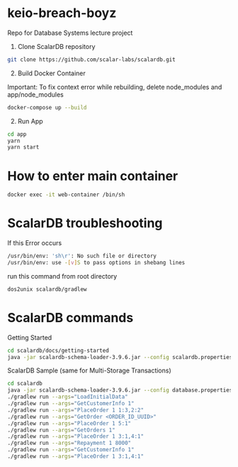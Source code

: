 # keio-breach-boyz

Repo for Database Systems lecture project

1. Clone ScalarDB repository

```sh
git clone https://github.com/scalar-labs/scalardb.git
```

2. Build Docker Container

Important: To fix context error while rebuilding, delete node_modules and app/node_modules

```sh
docker-compose up --build
```

2. Run App

```sh
cd app
yarn
yarn start
```

# How to enter main container

```sh
docker exec -it web-container /bin/sh
```

# ScalarDB troubleshooting

If this Error occurs

```sh
/usr/bin/env: 'sh\r': No such file or directory
/usr/bin/env: use -[v]S to pass options in shebang lines
```

run this command from root directory

```sh
dos2unix scalardb/gradlew
```

# ScalarDB commands

Getting Started

```sh
cd scalardb/docs/getting-started
java -jar scalardb-schema-loader-3.9.6.jar --config scalardb.properties --schema-file emoney.json --coordinator
```

ScalarDB Sample (same for Multi-Storage Transactions)

```sh
cd scalardb
java -jar scalardb-schema-loader-3.9.6.jar --config database.properties --schema-file schema.json --coordinator
./gradlew run --args="LoadInitialData"
./gradlew run --args="GetCustomerInfo 1"
./gradlew run --args="PlaceOrder 1 1:3,2:2"
./gradlew run --args="GetOrder <ORDER_ID_UUID>"
./gradlew run --args="PlaceOrder 1 5:1"
./gradlew run --args="GetOrders 1"
./gradlew run --args="PlaceOrder 1 3:1,4:1"
./gradlew run --args="Repayment 1 8000"
./gradlew run --args="GetCustomerInfo 1"
./gradlew run --args="PlaceOrder 1 3:1,4:1"
```
